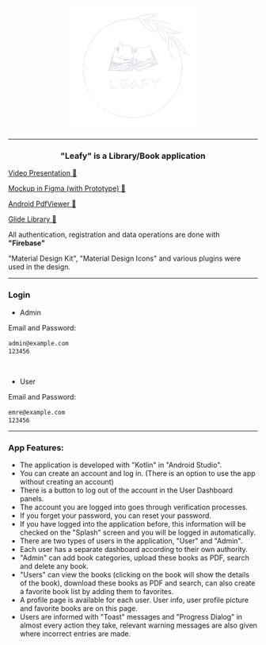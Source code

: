<p align="center"> 
    <img src="/app/src/main/res/drawable/logo.png" width="250" height="250">
</p>

---

<h3 align="center"> "Leafy" is a Library/Book application </h3>

[Video Presentation 🔗](https://drive.google.com/file/d/1MXdlqFSNpq_vulTEG-IUzvqpow8XyXuQ/view?usp=sharing) <br>

[Mockup in Figma (with Prototype) 🔗](https://www.figma.com/file/J9oC00repkf14rg8FCGVbr/Leafy?node-id=0%3A1&t=DFxDTsPgKuQeAnCS-1) <br>

[Android PdfViewer 🔗](https://github.com/barteksc/AndroidPdfViewer) <br>

[Glide Library 🔗](https://github.com/bumptech/glide) <br>

All authentication, registration and data operations are done with **"Firebase"** <br>

"Material Design Kit", "Material Design Icons" and various plugins were used in the design. <br>

---

### Login

- Admin

Email and Password:
```
admin@example.com
123456
```

<br>

- User

Email and Password:
```
emre@example.com
123456
```


---

### App Features:

- The application is developed with "Kotlin" in "Android Studio".
- You can create an account and log in. (There is an option to use the app without creating an account)
- There is a button to log out of the account in the User Dashboard panels. 
- The account you are logged into goes through verification processes.
- If you forget your password, you can reset your password.
- If you have logged into the application before, this information will be checked on the "Splash" screen and you will be logged in automatically.
- There are two types of users in the application, "User" and "Admin".
- Each user has a separate dashboard according to their own authority.
- "Admin" can add book categories, upload these books as PDF, search and delete any book.
- "Users" can view the books (clicking on the book will show the details of the book), download these books as PDF and search,
can also create a favorite book list by adding them to favorites.
- A profile page is available for each user. User info, user profile picture and favorite books are on this page.
- Users are informed with "Toast" messages and "Progress Dialog" in almost every action they take,
relevant warning messages are also given where incorrect entries are made.
